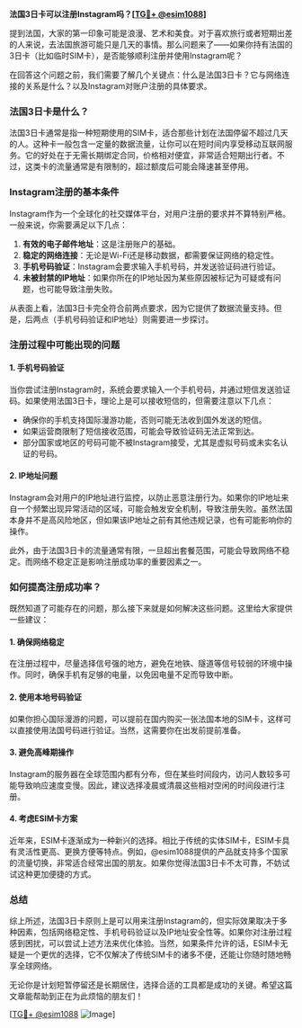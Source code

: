 **法国3日卡可以注册Instagram吗？[[TG💪+ @esim1088](https://t.me/s/esim1088)]**

提到法国，大家的第一印象可能是浪漫、艺术和美食。对于喜欢旅行或者短期出差的人来说，去法国旅游可能只是几天的事情。那么问题来了——如果你持有法国的3日卡（比如临时SIM卡），是否能够顺利注册并使用Instagram呢？

在回答这个问题之前，我们需要了解几个关键点：什么是法国3日卡？它与网络连接的关系是什么？以及Instagram对账户注册的具体要求。

### 法国3日卡是什么？

法国3日卡通常是指一种短期使用的SIM卡，适合那些计划在法国停留不超过几天的人。这种卡一般包含一定量的数据流量，让你可以在短时间内享受移动互联网服务。它的好处在于无需长期绑定合同，价格相对便宜，非常适合短期出行者。不过，这类卡的流量通常是有限制的，超过额度后可能会降速甚至停用。

### Instagram注册的基本条件

Instagram作为一个全球化的社交媒体平台，对用户注册的要求并不算特别严格。一般来说，你需要满足以下几点：

1. **有效的电子邮件地址**：这是注册账户的基础。
2. **稳定的网络连接**：无论是Wi-Fi还是移动数据，都需要保证网络的稳定性。
3. **手机号码验证**：Instagram会要求输入手机号码，并发送验证码进行验证。
4. **未被封禁的IP地址**：如果你所在的IP地址因为某些原因被标记为可疑或有问题，也可能导致注册失败。

从表面上看，法国3日卡完全符合前两点要求，因为它提供了数据流量支持。但是，后两点（手机号码验证和IP地址）则需要进一步探讨。

### 注册过程中可能出现的问题

#### 1. 手机号码验证

当你尝试注册Instagram时，系统会要求输入一个手机号码，并通过短信发送验证码。如果使用法国3日卡，理论上是可以接收短信的，但需要注意以下几点：
- 确保你的手机支持国际漫游功能，否则可能无法收到国外发送的短信。
- 如果运营商限制了短信接收范围，可能会导致验证码无法正常到达。
- 部分国家或地区的号码可能不被Instagram接受，尤其是虚拟号码或未实名认证的号码。

#### 2. IP地址问题

Instagram会对用户的IP地址进行监控，以防止恶意注册行为。如果你的IP地址来自一个频繁出现异常活动的区域，可能会触发安全机制，导致注册失败。虽然法国本身并不是高风险地区，但如果该IP地址之前有其他违规记录，也有可能影响你的操作。

此外，由于法国3日卡的流量通常有限，一旦超出套餐范围，可能会导致网络不稳定。而网络不稳定正是影响注册成功率的重要因素之一。

### 如何提高注册成功率？

既然知道了可能存在的问题，那么接下来就是如何解决这些问题。这里给大家提供一些建议：

#### 1. 确保网络稳定

在注册过程中，尽量选择信号强的地方，避免在地铁、隧道等信号较弱的环境中操作。同时，确保手机有足够的电量，以免因电量不足而导致中断。

#### 2. 使用本地号码验证

如果你担心国际漫游的问题，可以提前在国内购买一张法国本地的SIM卡，这样可以直接使用法国号码进行验证。当然，这需要你在出发前提前准备。

#### 3. 避免高峰期操作

Instagram的服务器在全球范围内都有分布，但在某些时间段内，访问人数较多可能导致响应速度变慢。因此，建议选择凌晨或清晨这些相对空闲的时间段进行注册。

#### 4. 考虑ESIM卡方案

近年来，ESIM卡逐渐成为一种新兴的选择。相比于传统的实体SIM卡，ESIM卡具有灵活性更高、更换方便等特点。例如，@esim1088提供的产品就支持多个国家的流量切换，非常适合经常出国的朋友。如果你觉得法国3日卡不太可靠，不妨试试这种更加便捷的方式。

### 总结

综上所述，法国3日卡原则上是可以用来注册Instagram的，但实际效果取决于多种因素，包括网络稳定性、手机号码验证以及IP地址安全性等。如果你对注册过程感到困扰，可以尝试上述方法来优化体验。当然，如果条件允许的话，ESIM卡无疑是一个更优的选择，它不仅解决了传统SIM卡的诸多不便，还能让你随时随地畅享全球网络。

无论你是计划短暂停留还是长期居住，选择合适的工具都是成功的关键。希望这篇文章能帮助到正在为此烦恼的朋友们！

[[TG💪+ @esim1088](https://t.me/s/esim1088) ![Image](https://i.postimg.cc/4NQfJmqS/Snipaste-2025-05-13-00-14-12.png)]